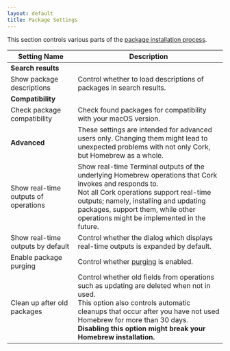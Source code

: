 ```yaml
---
layout: default
title: Package Settings
---
```


This section controls various parts of the [package installation process](/package-operations/workflows/how-to-install-packages.html).

| Setting Name                         | Description                                                  |
| ------------------------------------ | ------------------------------------------------------------ |
| **Search results**                   |                                                              |
| Show package descriptions            | Control whether to load descriptions of packages in search results. |
| **Compatibility**                    |                                                              |
| Check package compatibility          | Check found packages for compatibility with your macOS version. |
| **Advanced**                         | These settings are intended for advanced users only. Changing them might lead to unexpected problems with not only Cork, but Homebrew as a whole. |
| Show real-time outputs of operations | Show real-time Terminal outputs of the underlying Homebrew operations that Cork invokes and responds to.<br />Not all Cork operations support real-time outputs; namely, installing and updating packages, support them, while other operations might be implemented in the future. |
| Show real-time outputs by default    | Control whether the dialog which displays real-time outputs is expanded by default. |
| Enable package purging               | Control whether [purging](/package-operations/advanced/purging.html) is enabled. |
| Clean up after old packages          | Control whether old fields from operations such as updating are deleted when not in used.<br />This option also controls automatic cleanups that occur after you have not used Homebrew for more than 30 days.<br />**Disabling this option might break your Homebrew installation.** |

